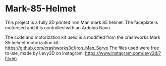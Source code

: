 # Mark-85-Helmet
This project is a fully 3D printed Iron Man mark 85 helmet. The faceplate is motorised and it is controlled with an Arduino Nano.


The code and motorization kit used is a modified from the crashworks Mark 85 helmet motorization kit:
https://github.com/crashworks3d/Iron_Man_Servo
The files used were free to use, made by Levy3D on instagram: 
https://www.instagram.com/levy3d/?hl=en
